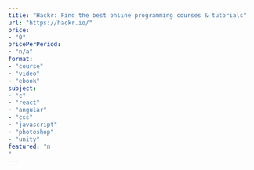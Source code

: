 ```yaml
---
title: "Hackr: Find the best online programming courses & tutorials"
url: "https://hackr.io/"
price: 
- "0"
pricePerPeriod: 
- "n/a"
format: 
- "course"
- "video"
- "ebook"
subject: 
- "c"
- "react"
- "angular"
- "css"
- "javascript"
- "photoshop"
- "unity"
featured: "n"
---
```

